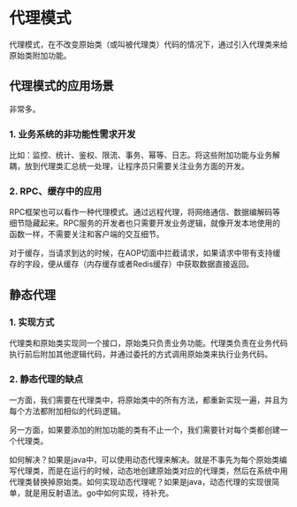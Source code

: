 # 代理模式

代理模式，在不改变原始类（或叫被代理类）代码的情况下，通过引入代理类来给原始类附加功能。 

## 代理模式的应用场景

非常多。

### 1. 业务系统的非功能性需求开发

比如：监控、统计、鉴权、限流、事务、幂等、日志。将这些附加功能与业务解耦，放到代理类汇总统一处理，让程序员只需要关注业务方面的开发。

### 2. RPC、缓存中的应用

RPC框架也可以看作一种代理模式。通过远程代理，将网络通信、数据编解码等细节隐藏起来。RPC服务的开发者也只需要开发业务逻辑，就像开发本地使用的函数一样，不需要关注和客户端的交互细节。

对于缓存，当请求到达的时候，在AOP切面中拦截请求，如果请求中带有支持缓存的字段，便从缓存（内存缓存或者Redis缓存）中获取数据直接返回。

## 静态代理

### 1. 实现方式

代理类和原始类实现同一个接口，原始类只负责业务功能。代理类负责在业务代码执行前后附加其他逻辑代码，并通过委托的方式调用原始类来执行业务代码。

### 2. 静态代理的缺点

一方面，我们需要在代理类中，将原始类中的所有方法，都重新实现一遍，并且为每个方法都附加相似的代码逻辑。

另一方面，如果要添加的附加功能的类有不止一个，我们需要针对每个类都创建一个代理类。

如何解决？如果是java中，可以使用动态代理来解决。就是不事先为每个原始类编写代理类，而是在运行的时候，动态地创建原始类对应的代理类，然后在系统中用代理类替换掉原始类。如何实现动态代理呢？如果是java，动态代理的实现很简单，就是用反射语法。go中如何实现，待补充。

